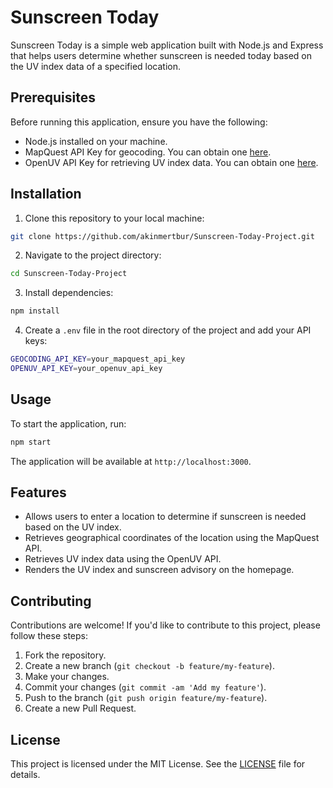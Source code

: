 # Sunscreen Today

Sunscreen Today is a simple web application built with Node.js and Express that helps users determine whether sunscreen is needed today based on the UV index data of a specified location.

## Prerequisites

Before running this application, ensure you have the following:

- Node.js installed on your machine.
- MapQuest API Key for geocoding. You can obtain one [here](https://developer.mapquest.com/).
- OpenUV API Key for retrieving UV index data. You can obtain one [here](https://www.openuv.io/).

## Installation

1. Clone this repository to your local machine:

```bash
git clone https://github.com/akinmertbur/Sunscreen-Today-Project.git
```

2. Navigate to the project directory:

```bash
cd Sunscreen-Today-Project
```

3. Install dependencies:
   
```bash
npm install
```

4. Create a `.env` file in the root directory of the project and add your API keys:

```bash
GEOCODING_API_KEY=your_mapquest_api_key
OPENUV_API_KEY=your_openuv_api_key
```

## Usage

To start the application, run:

```bash
npm start
```

The application will be available at `http://localhost:3000`.

## Features

- Allows users to enter a location to determine if sunscreen is needed based on the UV index.
- Retrieves geographical coordinates of the location using the MapQuest API.
- Retrieves UV index data using the OpenUV API.
- Renders the UV index and sunscreen advisory on the homepage.

## Contributing

Contributions are welcome! If you'd like to contribute to this project, please follow these steps:

1. Fork the repository.
2. Create a new branch (`git checkout -b feature/my-feature`).
3. Make your changes.
4. Commit your changes (`git commit -am 'Add my feature'`).
5. Push to the branch (`git push origin feature/my-feature`).
6. Create a new Pull Request.

## License

This project is licensed under the MIT License. See the [LICENSE](LICENSE) file for details.




